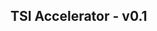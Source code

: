 TSI Accelerator - v0.1
--------------------------------------------------------------------------------------------

